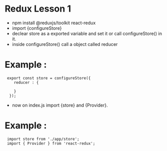 # Redux Lesson 1
*  npm install @reduxjs/toolkit react-redux
*  import {configureStore}
*  declear store as a exported variable and set it or call configureStore() in it.
*  inside configureStore() call a object called reducer 

# Example :

```
 export const store = configureStore({
    reducer : {

    }
  });
```
*  now on index.js import {store} and {Provider}.

# Example :

```
 import store from './app/store';
 import { Provider } from 'react-redux';

```




